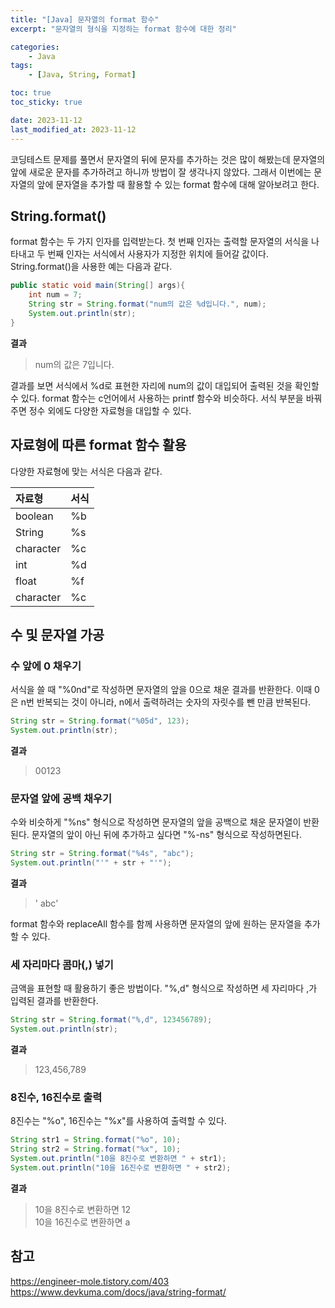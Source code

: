 ```yaml
---
title: "[Java] 문자열의 format 함수"
excerpt: "문자열의 형식을 지정하는 format 함수에 대한 정리"

categories:
    - Java
tags:
    - [Java, String, Format]

toc: true
toc_sticky: true

date: 2023-11-12
last_modified_at: 2023-11-12
---
```


코딩테스트 문제를 풀면서 문자열의 뒤에 문자를 추가하는 것은 많이 해봤는데 문자열의 앞에 새로운 문자를 추가하려고 하니까 방법이 잘 생각나지 않았다. 그래서 이번에는 문자열의 앞에 문자열을 추가할 때 활용할 수 있는 format 함수에 대해 알아보려고 한다.

## **String.format()**
format 함수는 두 가지 인자를 입력받는다. 첫 번째 인자는 출력할 문자열의 서식을 나타내고 두 번째 인자는 서식에서 사용자가 지정한 위치에 들어갈 값이다. String.format()을 사용한 예는 다음과 같다.

```java
public static void main(String[] args){
    int num = 7;
    String str = String.format("num의 값은 %d입니다.", num);
    System.out.println(str);
}
```

**결과**
> num의 값은 7입니다.

결과를 보면 서식에서 %d로 표현한 자리에 num의 값이 대입되어 출력된 것을 확인할 수 있다. format 함수는 c언어에서 사용하는 printf 함수와 비슷하다. 서식 부분을 바꿔주면 정수 외에도 다양한 자료형을 대입할 수 있다.

## **자료형에 따른 format 함수 활용**
다양한 자료형에 맞는 서식은 다음과 같다.   

| 자료형    | 서식    |   
|:----------|:-------|   
| boolean   | %b     |   
| String    | %s     |   
| character | %c     |   
| int       | %d     |   
| float     | %f     |   
| character | %c     |

## **수 및 문자열 가공**
### **수 앞에 0 채우기**
서식을 쓸 때 "%0nd"로 작성하면 문자열의 앞을 0으로 채운 결과를 반환한다. 이때 0은 n번 반복되는 것이 아니라, n에서 출력하려는 숫자의 자릿수를 뺀 만큼 반복된다.

```java
String str = String.format("%05d", 123);
System.out.println(str);
```

**결과**
> 00123

### **문자열 앞에 공백 채우기**
수와 비슷하게 "%ns" 형식으로 작성하면 문자열의 앞을 공백으로 채운 문자열이 반환된다. 문자열의 앞이 아닌 뒤에 추가하고 싶다면 "%-ns" 형식으로 작성하면된다.

```java
String str = String.format("%4s", "abc");
System.out.println("'" + str + "'");
```

**결과**
> ' abc'

format 함수와 replaceAll 함수를 함께 사용하면 문자열의 앞에 원하는 문자열을 추가할 수 있다.

### **세 자리마다 콤마(,) 넣기**
금액을 표현할 때 활용하기 좋은 방법이다. "%,d" 형식으로 작성하면 세 자리마다 ,가 입력된 결과를 반환한다.

```java
String str = String.format("%,d", 123456789);
System.out.println(str);
```

**결과**
> 123,456,789

### **8진수, 16진수로 출력**
8진수는 "%o", 16진수는 "%x"를 사용하여 출력할 수 있다.

```java
String str1 = String.format("%o", 10);
String str2 = String.format("%x", 10);
System.out.println("10을 8진수로 변환하면 " + str1);
System.out.println("10을 16진수로 변환하면 " + str2);
```

**결과**
> 10을 8진수로 변환하면 12   
10을 16진수로 변환하면 a

## **참고**
<https://engineer-mole.tistory.com/403>   
<https://www.devkuma.com/docs/java/string-format/>